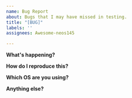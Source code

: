 ```yaml
---
name: Bug Report
about: Bugs that I may have missed in testing.
title: "[BUG]"
labels: ''
assignees: Awesome-neos145

---
```


**What's happening?**

**How do I reproduce this?**

**Which OS are you using?**

**Anything else?**
